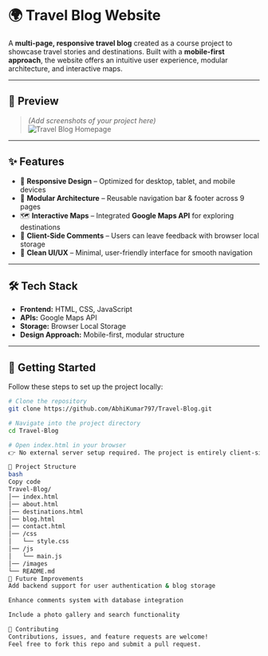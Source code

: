 # 🌍 Travel Blog Website  

A **multi-page, responsive travel blog** created as a course project to showcase travel stories and destinations. Built with a **mobile-first approach**, the website offers an intuitive user experience, modular architecture, and interactive maps.  

---

## 📸 Preview  
> *(Add screenshots of your project here)*  
![Travel Blog Homepage](./Preview.png)  
  

---

## ✨ Features  

- 📱 **Responsive Design** – Optimized for desktop, tablet, and mobile devices  
- 🧩 **Modular Architecture** – Reusable navigation bar & footer across 9 pages  
- 🗺️ **Interactive Maps** – Integrated **Google Maps API** for exploring destinations  
- 💬 **Client-Side Comments** – Users can leave feedback with browser local storage  
- 🎨 **Clean UI/UX** – Minimal, user-friendly interface for smooth navigation  

---

## 🛠️ Tech Stack  

- **Frontend:** HTML, CSS, JavaScript  
- **APIs:** Google Maps API  
- **Storage:** Browser Local Storage  
- **Design Approach:** Mobile-first, modular structure  

---

## 🚀 Getting Started  

Follow these steps to set up the project locally:  

```bash
# Clone the repository
git clone https://github.com/AbhiKumar797/Travel-Blog.git

# Navigate into the project directory
cd Travel-Blog

# Open index.html in your browser
👉 No external server setup required. The project is entirely client-side.

📂 Project Structure
bash
Copy code
Travel-Blog/
│── index.html
│── about.html
│── destinations.html
│── blog.html
│── contact.html
│── /css
│   └── style.css
│── /js
│   └── main.js
│── /images
└── README.md
📌 Future Improvements
Add backend support for user authentication & blog storage

Enhance comments system with database integration

Include a photo gallery and search functionality

🤝 Contributing
Contributions, issues, and feature requests are welcome!
Feel free to fork this repo and submit a pull request.
